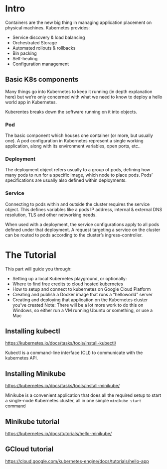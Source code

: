 # Intro

Containers are the new big thing in managing application placement on physical machines. Kubernetes provides:
- Service discovery & load balancing
- Orchestrated Storage
- Automated rollouts & rollbacks
- Bin packing
- Self-healing
- Configuration management

## Basic K8s components
Many things go into Kubernetes to keep it running (in depth explanation here) but we’re only concerned with what we need to know to deploy a hello world app in Kubernetes.

Kuberentes breaks down the software running on it into objects.
### Pod

The basic component which houses one container (or more, but usually one). A pod configuration in Kubernetes represent a single working application, along with its environment variables, open ports, etc..
### Deployment

The deployment object refers usually to a group of pods, defining how many pods to run for a specific image, which node to place pods. Pods’ specifications are usually also defined within deployments.
### Service

Connecting to pods within and outside the cluster requires the service object. This defines variables like a pods IP address, internal & external DNS resolution, TLS and other networking needs.

When used with a deployment, the service configurations apply to all pods defined under that deployment. A request targeting a service on the cluster can be routed to pods according to the cluster’s ingress-controller.

# The Tutorial

This part will guide you through:
- Setting up a local Kubernetes playground, or optionally:
- Where to find free credits to cloud hosted kubernetes
- How to setup and connect to kubernetes on Google Cloud Platform
- Creating and publish a Docker image that runs a “helloworld” server
- Creating and deploying that application on the Kubernetes cluster you’ve created 
Note: There will be a lot more work to do this on Windows, so either run a VM running Ubuntu or something, or use a Mac


## Installing kubectl
https://kubernetes.io/docs/tasks/tools/install-kubectl/

Kubectl is a command-line interface (CLI) to communicate with the kubernetes API.

## Installing Minikube
https://kubernetes.io/docs/tasks/tools/install-minikube/

Minikube is a convenient application that does all the required setup to start a single-node Kubernetes cluster, all in one simple `minikube start` command

## Minikube tutorial
https://kubernetes.io/docs/tutorials/hello-minikube/

## GCloud tutorial
https://cloud.google.com/kubernetes-engine/docs/tutorials/hello-app
